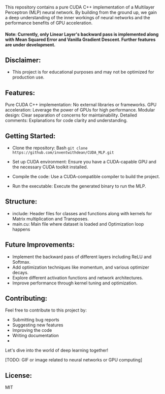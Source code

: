 This repository contains a pure CUDA C++ implementation of a Multilayer Perceptron (MLP) neural network. By building from the ground up, we gain a deep understanding of the inner workings of neural networks and the performance benefits of GPU acceleration.

#### Note: Currently, only Linear Layer's backward pass is implemented along with Mean Squared Error and Vanilla Gradient Descent. Further features are under development.
  
## Disclaimer: 
* This project is for educational purposes and may not be optimized for production use.

## Features:

Pure CUDA C++ implementation: No external libraries or frameworks.
GPU acceleration: Leverage the power of GPUs for high performance.
Modular design: Clear separation of concerns for maintainability.
Detailed comments: Explanations for code clarity and understanding.
## Getting Started:
* Clone the repository:
Bash
`git clone https://github.com/inventwithdean/CUDA_MLP.git`

* Set up CUDA environment: Ensure you have a CUDA-capable GPU and the necessary CUDA toolkit installed.
* Compile the code: Use a CUDA-compatible compiler to build the project.
* Run the executable: Execute the generated binary to run the MLP.
## Structure:
* include: Header files for classes and functions along with kernels for Matrix multiplication and Transposes.
* main.cu: Main file where dataset is loaded and Optimization loop happens
## Future Improvements:

* Implement the backward pass of different layers including ReLU and Softmax.
* Add optimization techniques like momentum, and various optimizer decays.
* Explore different activation functions and network architectures.
* Improve performance through kernel tuning and optimization.
## Contributing:

Feel free to contribute to this project by:

* Submitting bug reports
* Suggesting new features
* Improving the code
* Writing documentation
* 
Let's dive into the world of deep learning together!

[TODO: GIF or image related to neural networks or GPU computing]

## License:
MIT
